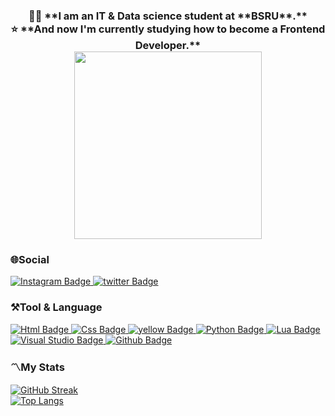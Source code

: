 <h3 align="center" color="blue=> Hi, Im ハジメ!</h3> 

<div align="center"><B>👨‍🎓 **I am an IT & Data science student at **BSRU**.**  </B></div>
<div align="center"><B>⭐ **And now I'm currently studying how to become a Frontend Developer.**  </B></div>

<div id="header" align="center">
  <img src="https://media.giphy.com/media/kSxi9DiWH4Q8q1Kbql/giphy.gif" width="300"/>
</div>

### 🌐Social  
<div id="badges">
  <a href="https://www.instagram.com/babyqishere/" target = "_blank">
    <img src="https://img.shields.io/badge/Instagram-purple?style=for-the-badge&logo=Instagram&logoColor=white" alt="Instagram Badge"/>
  </a>
  <a href="https://twitter.com/kojovx" target = "_blank">
    <img src="https://img.shields.io/badge/twitter-blue?style=for-the-badge&logo=twitter&logoColor=white" alt="twitter Badge"/>
  </a>
</div>

### ⚒Tool & Language
<div id="badges">
  <a href="##">
    <img src="https://img.shields.io/badge/HTML-red?style=for-the-badge&logo=Html&logoColor=white" alt="Html Badge"/>
  </a>
  <a href="##">
    <img src="https://img.shields.io/badge/css-green?style=for-the-badge&logo=css&logoColor=white" alt="Css Badge"/>
  </a>
  <a href="##">
    <img src="https://img.shields.io/badge/Javascript-orange?style=for-the-badge&logo=Javascript&logoColor=white" alt="yellow Badge"/>
  </a>
  <a href="##">
    <img src="https://img.shields.io/badge/Python-yellow?style=for-the-badge&logo=Lua&logoColor=white" alt="Python Badge"/>
  </a>
  <a href="##">
    <img src="https://img.shields.io/badge/Lua-purple?style=for-the-badge&logo=Lua&logoColor=white" alt="Lua Badge"/>
  </a>
</div>
<div>
  <a href="##">
    <img src="https://img.shields.io/badge/Visual Studio-blue?style=for-the-badge&logo=Visual Studio&logoColor=white" alt="Visual Studio Badge"/>
  </a>
  <a href="##">
    <img src="https://img.shields.io/badge/Github-black?style=for-the-badge&logo=Github&logoColor=white" alt="Github Badge"/>
  </a>
</div>  

### 〽My Stats
[![GitHub Streak](https://github-readme-streak-stats.herokuapp.com/?user=MAIKIW&theme=dark&background=000000)](https://git.io/streak-stats)  
[![Top Langs](https://github-readme-stats.vercel.app/api/top-langs/?username=MAIKIW)](https://github.com/anuraghazra/github-readme-stats)
